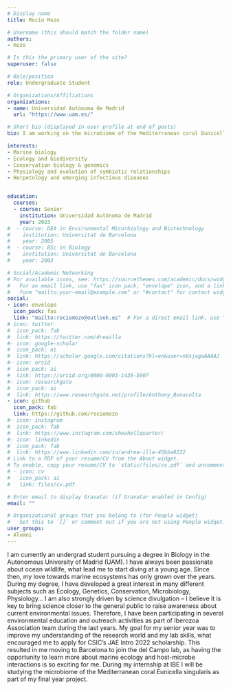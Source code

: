 ```yaml
---
# Display name
title: Rocío Mozo

# Username (this should match the folder name)
authors:
- mozo

# Is this the primary user of the site?
superuser: false

# Role/position
role: Undergraduate Student

# Organizations/Affiliations
organizations:
- name: Universidad Autónoma de Madrid
  url: "https://www.uam.es/"

# Short bio (displayed in user profile at end of posts)
bio: I am working on the microbiome of the Mediterranean coral Eunicella singularis as part of my final year project.

interests:
- Marine biology
- Ecology and biodiversity
- Conservation biology & genomics
- Physiology and evolution of symbiotic relationships
- Herpetology and emerging infectious diseases


education:
  courses:
  - course: Senior
    institution: Universidad Autónoma de Madrid
    year: 2023
#  - course: DEA in Environmental Micorbiology and Biotechnology
#    institution: Universitat de Barcelona
#    year: 2005
#  - course: BSc in Biology
#    institution: Universitat de Barcelona
#    year: 2003

# Social/Academic Networking
# For available icons, see: https://sourcethemes.com/academic/docs/widgets/#icons
#   For an email link, use "fas" icon pack, "envelope" icon, and a link in the
#   form "mailto:your-email@example.com" or "#contact" for contact widget.
social:
- icon: envelope
  icon_pack: fas
  link: "mailto:rociomozo@outlook.es"  # For a direct email link, use "mailto:test@example.org".
# icon: twitter
#  icon_pack: fab
#  link: https://twitter.com/dreailla
#- icon: google-scholar
#  icon_pack: ai
#  link: https://scholar.google.com/citations?hl=en&user=nVxjagoAAAAJ
#- icon: orcid
#  icon_pack: ai
#  link: https://orcid.org/0000-0003-1439-5907
#- icon: researchgate
#  icon_pack: ai
#  link: https://www.researchgate.net/profile/Anthony_Bonacolta
- icon: github
  icon_pack: fab
  link: https://github.com/rociomozo
#- icon: instagram
#  icon_pack: fab
#  link: https://www.instagram.com/sheahellquarter/
#- icon: linkedin
#  icon_pack: fab
#  link: https://www.linkedin.com/in/andrea-illa-45bba8222
# Link to a PDF of your resume/CV from the About widget.
# To enable, copy your resume/CV to `static/files/cv.pdf` and uncomment the lines below.
# - icon: cv
#   icon_pack: ai
#   link: files/cv.pdf

# Enter email to display Gravatar (if Gravatar enabled in Config)
email: ""

# Organizational groups that you belong to (for People widget)
#   Set this to `[]` or comment out if you are not using People widget.
user_groups:
- Alumni
---
```


I am currently an undergrad student pursuing a degree in Biology in the Autonomous University of Madrid (UAM). I have always been passionate about ocean wildlife, what lead me to start diving at a young age. Since then, my love towards marine ecosystems has only grown over the years. During my degree, I have developed a great interest in many different subjects such as Ecology, Genetics, Conservation, Microbiology, Physiology… I am also strongly driven by science divulgation – I believe it is key to bring science closer to the general public to raise awareness about current environmental issues. Therefore, I have been participating in several environmental education and outreach activities as part of Iberozoa Association team during the last years. My goal for my senior year was to improve my understanding of the research world and my lab skills, what encouraged me to apply for CSIC’s JAE Intro 2022 scholarship. This resulted in me moving to Barcelona to join the del Campo lab, as having the opportunity to learn more about marine ecology and host-microbe interactions is so exciting for me. During my internship at IBE I will be studying the microbiome of the Mediterranean coral Eunicella singularis as part of my final year project.
